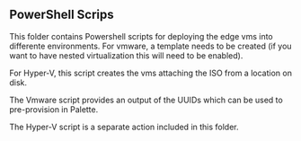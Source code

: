## PowerShell Scrips

This folder contains Powershell scripts for deploying the edge vms into differente environments.  For vmware, a template needs to be created (if you want to have nested virtualization this will need to be enabled).

For Hyper-V, this script creates the vms attaching the ISO from a location on disk.

The Vmware script provides an output of the UUIDs which can be used to pre-provision in Palette.

The Hyper-V script is a separate action included in this folder.